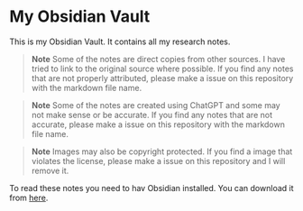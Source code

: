 # My Obsidian Vault

This is my Obsidian Vault. It contains all my research notes.

> **Note**
> Some of the notes are direct copies from other sources. I have tried to link to the original source where possible. If you find any notes that are not properly attributed, please make a issue on this repository with the markdown file name.

> **Note**
> Some of the notes are created using ChatGPT and some may not make sense or be accurate. If you find any notes that are not accurate, please make a issue on this repository with the markdown file name.

> **Note**
> Images may also be copyright protected. If you find a image that violates the license, please make a issue on this repository and I will remove it.

To read these notes you need to hav Obsidian installed. You can download it from [here](https://obsidian.md/).